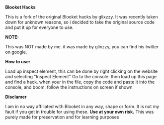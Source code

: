 **Blooket Hacks**

This is a fork of the original Blooket hacks by glixzzy.
It was recently taken down for unknown reasons, so i decided to take the original source code and put it up for everyone to use.

**NOTE:**

This was NOT made by me. it was made by glixzzy, you can find his twitter on google.



**How to use:**

Load up inspect element, this can be done by right clicking on the website and selecting "Inspect Element"
Go to the console.
then load up this page and find a hack.
when your in the file, copy the code and paste it into the console, and boom. follow the instructions on screen if shown


**Disclamer**

I am in no way affiliated with Blooket in any way, shape or form. It is not my fault if you get in trouble for using these. **Use at your own risk.**
This was purely made for preservation and for learning purposes

